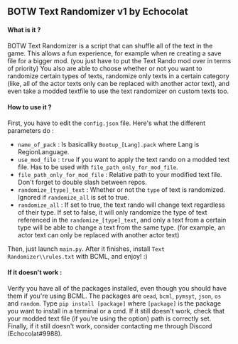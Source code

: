 ## BOTW Text Randomizer v1 by Echocolat

#### What is it ?

BOTW Text Randomizer is a script that can shuffle all of the text in the game. This allows a fun experience, for example when re creating a save file for a bigger mod. (you just have to put the Text Rando mod over in terms of priority) You also are able to choose whether or not you want to randomize certain types of texts, randomize only texts in a certain category (like, all of the actor texts only can be replaced with another actor text), and even take a modded textfile to use the text randomizer on custom texts too.

#### How to use it ? 

First, you have to edit the `config.json` file. Here's what the different parameters do :  
- `name_of_pack` : Is basicallky `Bootup_[Lang].pack` where Lang is RegionLanguage.  
- `use_mod_file` : `true` if you want to apply the text rando on a modded text file. Has to be used with `file_path_only_for_mod_file`.  
- `file_path_only_for_mod_file` : Relative path to your modified text file. Don't forget to double slash between repos.  
- `randomize_[type]_text` : Whether or not the `type` of text is randomized. Ignored if `randomize_all` is set to true.  
- `randomize_all` : If set to true, the text rando will change text regardless of their type. If set to false, it will only randomize the type of text referenced in the `randomize_[type]_text`, and only a text from a certain type will be able to change a text from the same type. (for example, an actor text can only be replaced with another actor text)  

Then, just launch `main.py`. After it finishes, install `Text Randomizer\\rules.txt` with BCML, and enjoy! :)

#### If it doesn't work : 

Verify you have all of the packages installed, even though you should have them if you're using BCML. The packages are `oead`, `bcml`, `pymsyt`, `json`, `os` and `random`. Type `pip install [package]` where `[package]` is the package you want to install in a terminal or a cmd. If it still doesn't work, check that your modded text file (if you're using the option) path is correctly set. Finally, if it still doesn't work, consider contacting me through Discord (Echocolat#9988).  